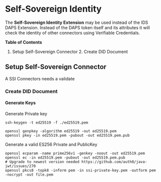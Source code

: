 # Self-Sovereign Identity

The **Self-Sovereign Identity Extension** may be used instead of the IDS DAPS Extension. Instead of the DAPS token
itself and its attributes it will check the identity of other connectors using Verifiable Credentials.


**Table of Contents**
1. Setup Self-Sovereign Connector
    2. Create DID Document


## Setup Self-Sovereign Connector

A SSI Connectors needs a validate


### Create DID Document

#### Generate Keys

Generate Private key
```shell
ssh-keygen -t ed25519 -f ./ed25519.pem
```

```shell
openssl genpkey -algorithm ed25519 -out ed25519.pem
openssl pkey -in ed25519.pem -pubout -out ed25519.pem.pub
```

Generate a valid ES256 Private and PublicKey

```shell
openssl ecparam -name prime256v1 -genkey -noout -out ed25519.pem
openssl ec -in ed25519.pem -pubout -out ed25519.pem.pub
# Upgrade to newest version needed https://github.com/auth0/java-jwt/issues/270
openssl pkcs8 -topk8 -inform pem -in ssi-private-key.pem -outform pem -nocrypt -out file.pem
```
